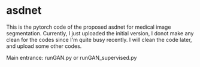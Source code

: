 # asdnet
This is the pytorch code of the proposed asdnet for medical image segmentation. Currently, I just uploaded the initial version, I donot make any clean for the codes since I'm quite busy recently. I will clean the code later, and upload some other codes.

Main entrance: runGAN.py or runGAN_supervised.py


